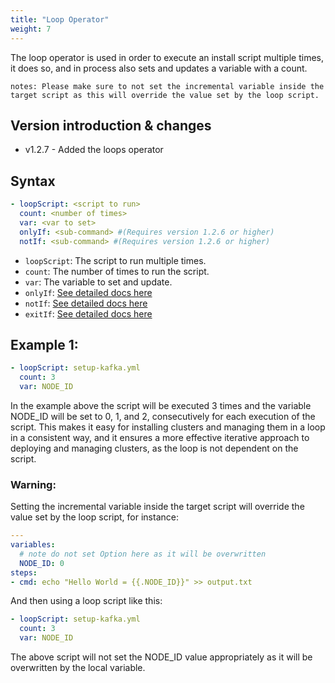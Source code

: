 ```yaml
---
title: "Loop Operator"
weight: 7
---
```

The loop operator is used in order to execute an install script multiple times, it does so, and in process also sets and updates a variable with a count.

``notes:
Please make sure to not set the incremental variable inside the target script as this will override the value set by the loop script.
``

## Version introduction & changes
* v1.2.7 - Added the loops operator

## Syntax

```yaml
- loopScript: <script to run>
  count: <number of times>
  var: <var to set>
  onlyIf: <sub-command> #(Requires version 1.2.6 or higher)
  notIf: <sub-command> #(Requires version 1.2.6 or higher)
```

* `loopScript`: The script to run multiple times.
* `count`: The number of times to run the script.
* `var`: The variable to set and update.
* `onlyIf`: [See detailed docs here](sub-commands)
* `notIf`: [See detailed docs here](sub-commands)
* `exitIf`: [See detailed docs here](sub-commands)

## Example 1:

```yaml
- loopScript: setup-kafka.yml
  count: 3
  var: NODE_ID
```

In the example above the script will be executed 3 times and the variable NODE_ID will be set to 0, 1, and 2, consecutively for each execution of the script.
This makes it easy for installing clusters and managing them in a loop in a consistent way, and it ensures a more effective iterative approach to deploying and managing clusters, as the loop is not dependent on the script.

### Warning:

Setting the incremental variable inside the target script will override the value set by the loop script, for instance:

```yaml
---
variables:
  # note do not set Option here as it will be overwritten
  NODE_ID: 0
steps:
- cmd: echo "Hello World = {{.NODE_ID}}" >> output.txt
```

And  then using a loop script like this:

```yaml
- loopScript: setup-kafka.yml
  count: 3
  var: NODE_ID
```

The above script will not set the NODE_ID value appropriately as it will be overwritten by the local variable.